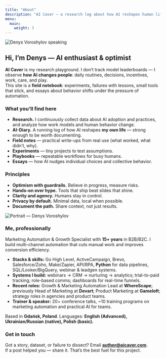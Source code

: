 ```yaml
---
title: "About"
description: "AI Caver — a research log about how AI reshapes human life and behavior. By Denys Voroshylov — AI enthusiast, optimist, and marketing automation architect."
menu:
  main:
    weight: 3
---
```


![Denys Voroshylov speaking](/uploads/denys-speaking-2.png)

## Hi, I’m Denys — AI enthusiast & optimist

**AI Caver** is my research playground. I don’t track model leaderboards — I observe **how AI changes people**: daily routines, decisions, incentives, work, care, and play.  
This site is a **field notebook**: experiments, failures with lessons, small tools that stick, and essays about behavior shifts under the pressure of automation.

### What you’ll find here
- **Research.** I continuously collect data about AI adoption and practices, and analyze how work models and human behavior change.  
- **AI-Diary.** A running log of how AI reshapes **my own life** — strong enough to be worth documenting.  
- **Field notes** — practical write-ups from real use (what worked, what didn’t, why).  
- **Experiments** — tiny projects to test assumptions.  
- **Playbooks** — repeatable workflows for busy humans.  
- **Essays** — how AI nudges individual choices and collective behavior.

### Principles
- **Optimism with guardrails.** Believe in progress, measure risks.  
- **Hands-on over hype.** Tools that ship beat slides that shine.  
- **Clarity and agency.** Humans stay in control.  
- **Privacy by default.** Minimal data, local when possible.  
- **Document the path.** Share context, not just results.

![Portrait — Denys Voroshylov](/uploads/denys-speaking-1.png)

### Me, professionally
Marketing Automation & Growth Specialist with **15+ years** in B2B/B2C. I build multi-channel automation that cuts manual work and improves conversion efficiency.

- **Stacks & skills:** Go High Level, ActiveCampaign, Brevo, Salesforce/Zoho, Make/Zapier, API/RPA, **Python** for data pipelines, SQL/Looker/BigQuery, webinar & leadgen systems.  
- **Systems I build:** webinars → CRM → nurturing → analytics; trial-to-paid tracking; role-based comms; dashboards for real-time funnels.  
- **Recent roles:** Growth & Marketing Automation Lead at **WhereScape**; previously Head of Marketing at **Devart**; Product Marketing at **Gameloft**; strategy roles in agencies and product teams.  
- **Trainer & speaker:** 20+ conference talks, ~10 training programs on marketing automation and practical AI for teams.

Based in **Gdańsk, Poland**. Languages: **English (Advanced), Ukrainian/Russian (native), Polish (basic).**

### Get in touch
Got a story, dataset, or failure to dissect? Email **author@aicaver.com**.  
If a post helped you — share it. That’s the best fuel for this project.
